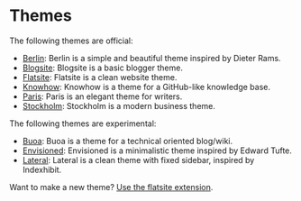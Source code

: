 Themes
======

The following themes are official:

* [Berlin](https://github.com/datenstrom/yellow-extensions/tree/master/themes/berlin): 
  Berlin is a simple and beautiful theme inspired by Dieter Rams.
* [Blogsite](https://github.com/datenstrom/yellow-extensions/tree/master/themes/blogsite): 
  Blogsite is a basic blogger theme.
* [Flatsite](https://github.com/datenstrom/yellow-extensions/tree/master/themes/flatsite): 
  Flatsite is a clean website theme.
* [Knowhow](https://github.com/datenstrom/yellow-extensions/tree/master/themes/knowhow): 
  Knowhow is a theme for a GitHub-like knowledge base.
* [Paris](https://github.com/datenstrom/yellow-extensions/tree/master/themes/paris): 
  Paris is an elegant theme for writers.
* [Stockholm](https://github.com/datenstrom/yellow-extensions/tree/master/themes/stockholm): 
  Stockholm is a modern business theme.

The following themes are experimental:

* [Buoa](https://github.com/bsnosi/yellow-theme-buoa):
  Buoa is a theme for a technical oriented blog/wiki.
* [Envisioned](https://github.com/nogginfuel/yellow-theme-envisioned):
  Envisioned is a minimalistic theme inspired by Edward Tufte.
* [Lateral](https://github.com/nibreh/yellow-theme-lateral):
  Lateral is a clean theme with fixed sidebar, inspired by Indexhibit.

Want to make a new theme? [Use the flatsite extension](https://github.com/datenstrom/yellow-extensions/tree/master/themes/flatsite).